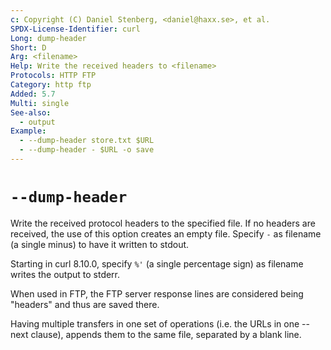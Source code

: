 ```yaml
---
c: Copyright (C) Daniel Stenberg, <daniel@haxx.se>, et al.
SPDX-License-Identifier: curl
Long: dump-header
Short: D
Arg: <filename>
Help: Write the received headers to <filename>
Protocols: HTTP FTP
Category: http ftp
Added: 5.7
Multi: single
See-also:
  - output
Example:
  - --dump-header store.txt $URL
  - --dump-header - $URL -o save
---
```


# `--dump-header`

Write the received protocol headers to the specified file. If no headers are
received, the use of this option creates an empty file. Specify `-` as
filename (a single minus) to have it written to stdout.

Starting in curl 8.10.0, specify `%'` (a single percentage sign) as filename
writes the output to stderr.

When used in FTP, the FTP server response lines are considered being "headers"
and thus are saved there.

Having multiple transfers in one set of operations (i.e. the URLs in one
--next clause), appends them to the same file, separated by a blank line.

